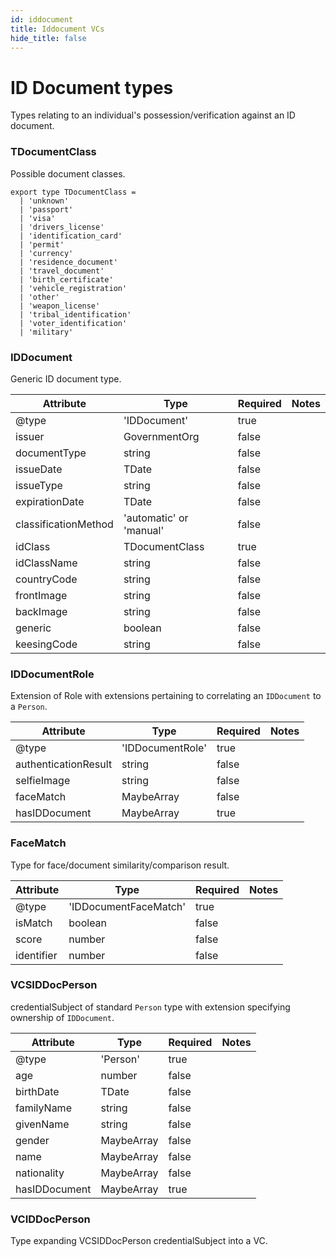 ```yaml
---
id: iddocument
title: Iddocument VCs
hide_title: false
---
```


# ID Document types

Types relating to an individual's possession/verification against an ID document.

### TDocumentClass

Possible document classes.

```
export type TDocumentClass =
  | 'unknown'
  | 'passport'
  | 'visa'
  | 'drivers_license'
  | 'identification_card'
  | 'permit'
  | 'currency'
  | 'residence_document'
  | 'travel_document'
  | 'birth_certificate'
  | 'vehicle_registration'
  | 'other'
  | 'weapon_license'
  | 'tribal_identification'
  | 'voter_identification'
  | 'military'
```

### IDDocument

Generic ID document type.

| Attribute | Type | Required | Notes |
| ---       | ---   | ---       | --- |
| @type |  'IDDocument' | true |  |
| issuer | GovernmentOrg | false | |
| documentType |  string | false |  |
| issueDate |  TDate | false |  |
| issueType |  string | false |  |
| expirationDate |  TDate | false |  |
| classificationMethod |  'automatic' or 'manual' | false |  |
| idClass |  TDocumentClass | true |  |
| idClassName |  string | false |  |
| countryCode |  string | false |  |
| frontImage |  string | false |  |
| backImage |  string | false |  |
| generic |  boolean | false |  |
| keesingCode |  string | false |  |


### IDDocumentRole

Extension of Role with extensions pertaining to correlating an `IDDocument` to a `Person`.

| Attribute | Type | Required | Notes |
| ---       | ---   | ---       | --- |
| @type |  'IDDocumentRole' | true |  |
| authenticationResult |  string | false |  |
| selfieImage |  string | false |  |
| faceMatch |  MaybeArray<FaceMatch> | false |  |
| hasIDDocument |  MaybeArray<IDDocument> | true |  |

### FaceMatch

Type for face/document similarity/comparison result.

| Attribute | Type | Required | Notes |
| ---       | ---   | ---       | --- |
| @type |  'IDDocumentFaceMatch' | true |  |
| isMatch |  boolean | false |  |
| score |  number | false |  |
| identifier |  number | false |  |


### VCSIDDocPerson

credentialSubject of standard `Person` type with extension specifying ownership of `IDDocument`.

| Attribute | Type | Required | Notes |
| ---       | ---   | ---       | --- |
| @type |  'Person' | true |  |
| age |  number | false |  |
| birthDate |  TDate | false |  |
| familyName |  string | false |  |
| givenName |  string | false |  |
| gender |  MaybeArray<GenderType or string> | false |  |
| name |  MaybeArray<string> | false |  |
| nationality |  MaybeArray<Country> | false |  |
| hasIDDocument |  MaybeArray<IDDocumentRole> | true |  |

### VCIDDocPerson

Type expanding VCSIDDocPerson credentialSubject into a VC.


